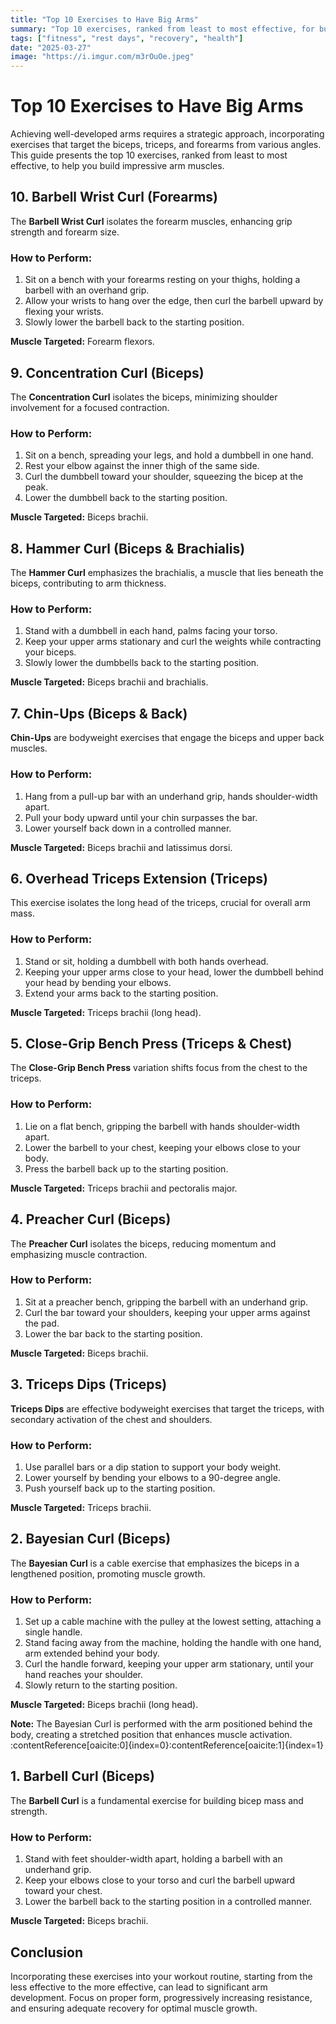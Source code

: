 ```yaml
---
title: "Top 10 Exercises to Have Big Arms"
summary: "Top 10 exercises, ranked from least to most effective, for building well-developed arms"
tags: ["fitness", "rest days", "recovery", "health"]
date: "2025-03-27"
image: "https://i.imgur.com/m3rOuOe.jpeg"
---
```


# Top 10 Exercises to Have Big Arms

Achieving well-developed arms requires a strategic approach, incorporating exercises that target the biceps, triceps, and forearms from various angles. This guide presents the top 10 exercises, ranked from least to most effective, to help you build impressive arm muscles.

## 10. **Barbell Wrist Curl (Forearms)**

The **Barbell Wrist Curl** isolates the forearm muscles, enhancing grip strength and forearm size.

### How to Perform:
1. Sit on a bench with your forearms resting on your thighs, holding a barbell with an overhand grip.
2. Allow your wrists to hang over the edge, then curl the barbell upward by flexing your wrists.
3. Slowly lower the barbell back to the starting position.

**Muscle Targeted:** Forearm flexors.

## 9. **Concentration Curl (Biceps)**

The **Concentration Curl** isolates the biceps, minimizing shoulder involvement for a focused contraction.

### How to Perform:
1. Sit on a bench, spreading your legs, and hold a dumbbell in one hand.
2. Rest your elbow against the inner thigh of the same side.
3. Curl the dumbbell toward your shoulder, squeezing the bicep at the peak.
4. Lower the dumbbell back to the starting position.

**Muscle Targeted:** Biceps brachii.

## 8. **Hammer Curl (Biceps & Brachialis)**

The **Hammer Curl** emphasizes the brachialis, a muscle that lies beneath the biceps, contributing to arm thickness.

### How to Perform:
1. Stand with a dumbbell in each hand, palms facing your torso.
2. Keep your upper arms stationary and curl the weights while contracting your biceps.
3. Slowly lower the dumbbells back to the starting position.

**Muscle Targeted:** Biceps brachii and brachialis.

## 7. **Chin-Ups (Biceps & Back)**

**Chin-Ups** are bodyweight exercises that engage the biceps and upper back muscles.

### How to Perform:
1. Hang from a pull-up bar with an underhand grip, hands shoulder-width apart.
2. Pull your body upward until your chin surpasses the bar.
3. Lower yourself back down in a controlled manner.

**Muscle Targeted:** Biceps brachii and latissimus dorsi.

## 6. **Overhead Triceps Extension (Triceps)**

This exercise isolates the long head of the triceps, crucial for overall arm mass.

### How to Perform:
1. Stand or sit, holding a dumbbell with both hands overhead.
2. Keeping your upper arms close to your head, lower the dumbbell behind your head by bending your elbows.
3. Extend your arms back to the starting position.

**Muscle Targeted:** Triceps brachii (long head).

## 5. **Close-Grip Bench Press (Triceps & Chest)**

The **Close-Grip Bench Press** variation shifts focus from the chest to the triceps.

### How to Perform:
1. Lie on a flat bench, gripping the barbell with hands shoulder-width apart.
2. Lower the barbell to your chest, keeping your elbows close to your body.
3. Press the barbell back up to the starting position.

**Muscle Targeted:** Triceps brachii and pectoralis major.

## 4. **Preacher Curl (Biceps)**

The **Preacher Curl** isolates the biceps, reducing momentum and emphasizing muscle contraction.

### How to Perform:
1. Sit at a preacher bench, gripping the barbell with an underhand grip.
2. Curl the bar toward your shoulders, keeping your upper arms against the pad.
3. Lower the bar back to the starting position.

**Muscle Targeted:** Biceps brachii.

## 3. **Triceps Dips (Triceps)**

**Triceps Dips** are effective bodyweight exercises that target the triceps, with secondary activation of the chest and shoulders.

### How to Perform:
1. Use parallel bars or a dip station to support your body weight.
2. Lower yourself by bending your elbows to a 90-degree angle.
3. Push yourself back up to the starting position.

**Muscle Targeted:** Triceps brachii.

## 2. **Bayesian Curl (Biceps)**

The **Bayesian Curl** is a cable exercise that emphasizes the biceps in a lengthened position, promoting muscle growth.

### How to Perform:
1. Set up a cable machine with the pulley at the lowest setting, attaching a single handle.
2. Stand facing away from the machine, holding the handle with one hand, arm extended behind your body.
3. Curl the handle forward, keeping your upper arm stationary, until your hand reaches your shoulder.
4. Slowly return to the starting position.

**Muscle Targeted:** Biceps brachii (long head).

**Note:** The Bayesian Curl is performed with the arm positioned behind the body, creating a stretched position that enhances muscle activation. :contentReference[oaicite:0]{index=0}&#8203;:contentReference[oaicite:1]{index=1}

## 1. **Barbell Curl (Biceps)**

The **Barbell Curl** is a fundamental exercise for building bicep mass and strength.

### How to Perform:
1. Stand with feet shoulder-width apart, holding a barbell with an underhand grip.
2. Keep your elbows close to your torso and curl the barbell upward toward your chest.
3. Lower the barbell back to the starting position in a controlled manner.

**Muscle Targeted:** Biceps brachii.

## Conclusion

Incorporating these exercises into your workout routine, starting from the less effective to the more effective, can lead to significant arm development. Focus on proper form, progressively increasing resistance, and ensuring adequate recovery for optimal muscle growth.
 

